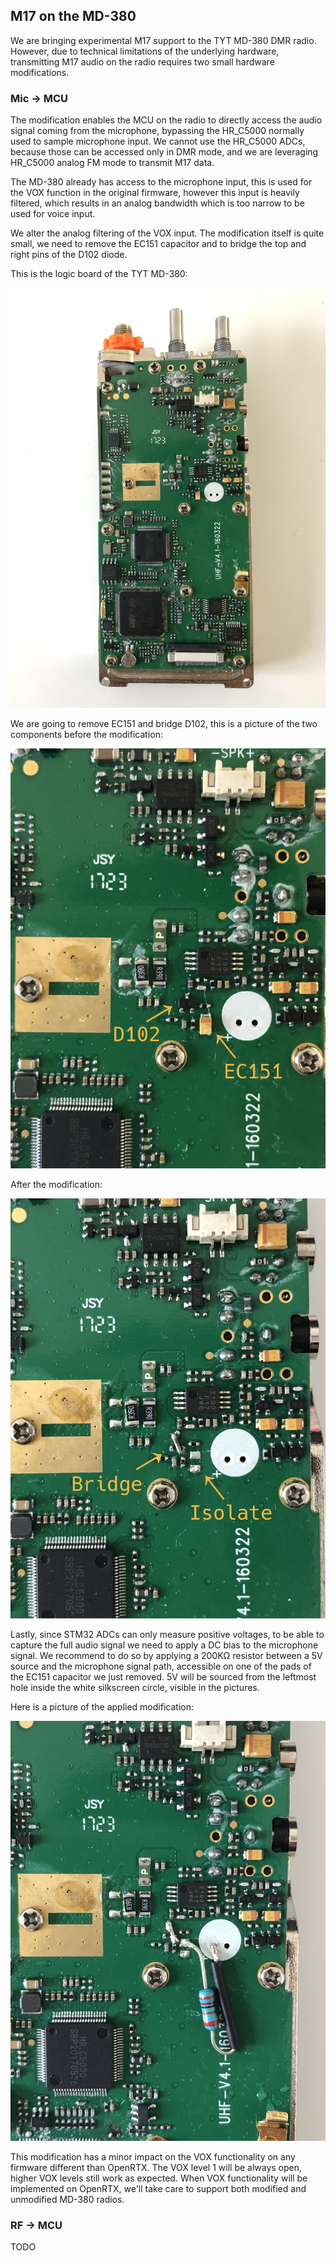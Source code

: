 ## M17 on the MD-380

We are bringing experimental M17 support to the TYT MD-380 DMR radio. However, due to technical limitations of the underlying hardware, transmitting M17 audio on the radio requires two small hardware modifications.

### Mic → MCU

The modification enables the MCU on the radio to directly access the audio signal coming from the microphone, bypassing the HR_C5000 normally used to sample microphone input.
We cannot use the HR_C5000 ADCs, because those can be accessed only in DMR mode, and we are leveraging HR_C5000 analog FM mode to transmit M17 data.

The MD-380 already has access to the microphone input, this is used for the VOX function in the original firmware, however this input is heavily filtered, which results in an analog bandwidth which is too narrow to be used for voice input.

We alter the analog filtering of the VOX input. The modification itself is quite small, we need to remove the EC151 capacitor and to bridge the top and right pins of the D102 diode.

This is the logic board of the TYT MD-380:

![MD-380](_media/md380.jpg)

We are going to remove EC151 and bridge D102, this is a picture of the two components before the modification:

![MD-380 Before the Modification](_media/md380_mod_before.jpg)

After the modification:

![MD-380 Half way there](_media/md380_mod_after.jpg)

Lastly, since STM32 ADCs can only measure positive voltages, to be able to capture the full audio signal we need to apply a DC bias to the microphone signal.
We recommend to do so by applying a 200KΩ resistor between a 5V source and the microphone signal path, accessible on one of the pads of the EC151 capacitor we just removed.
5V will be sourced from the leftmost hole inside the white silkscreen circle, visible in the pictures.

Here is a picture of the applied modification:

![MD-380 After the Modification](_media/md380_mod_resistor.jpg)

This modification has a minor impact on the VOX functionality on any firmware different than OpenRTX. The VOX level 1 will be always open, higher VOX levels still work as expected. When VOX functionality will be implemented on OpenRTX, we'll take care to support both modified and unmodified MD-380 radios.

### RF → MCU

TODO
